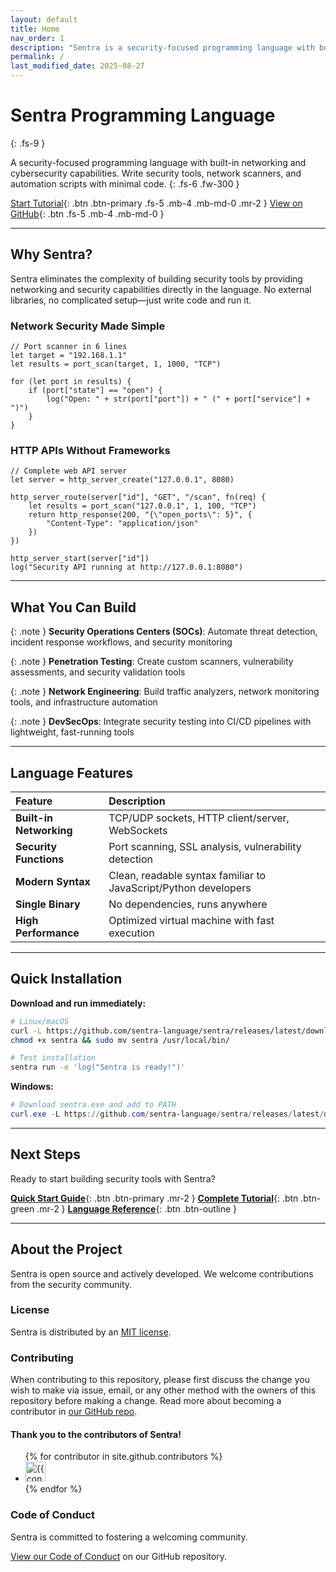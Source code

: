 ```yaml
---
layout: default
title: Home
nav_order: 1
description: "Sentra is a security-focused programming language with built-in network capabilities and cybersecurity tools"
permalink: /
last_modified_date: 2025-08-27
---
```


# Sentra Programming Language
{: .fs-9 }

A security-focused programming language with built-in networking and cybersecurity capabilities. Write security tools, network scanners, and automation scripts with minimal code.
{: .fs-6 .fw-300 }

[Start Tutorial](tutorial/){: .btn .btn-primary .fs-5 .mb-4 .mb-md-0 .mr-2 }
[View on GitHub](https://github.com/sentra-language/sentra){: .btn .fs-5 .mb-4 .mb-md-0 }

---

## Why Sentra?

Sentra eliminates the complexity of building security tools by providing networking and security capabilities directly in the language. No external libraries, no complicated setup—just write code and run it.

### Network Security Made Simple

```sentra
// Port scanner in 6 lines
let target = "192.168.1.1"
let results = port_scan(target, 1, 1000, "TCP")

for (let port in results) {
    if (port["state"] == "open") {
        log("Open: " + str(port["port"]) + " (" + port["service"] + ")")
    }
}
```

### HTTP APIs Without Frameworks

```sentra
// Complete web API server
let server = http_server_create("127.0.0.1", 8080)

http_server_route(server["id"], "GET", "/scan", fn(req) {
    let results = port_scan("127.0.0.1", 1, 100, "TCP") 
    return http_response(200, "{\"open_ports\": 5}", {
        "Content-Type": "application/json"
    })
})

http_server_start(server["id"])
log("Security API running at http://127.0.0.1:8080")
```

---

## What You Can Build

{: .note }
**Security Operations Centers (SOCs)**: Automate threat detection, incident response workflows, and security monitoring

{: .note }
**Penetration Testing**: Create custom scanners, vulnerability assessments, and security validation tools  

{: .note }
**Network Engineering**: Build traffic analyzers, network monitoring tools, and infrastructure automation

{: .note }
**DevSecOps**: Integrate security testing into CI/CD pipelines with lightweight, fast-running tools

---

## Language Features

| Feature | Description |
|:--------|:------------|
| **Built-in Networking** | TCP/UDP sockets, HTTP client/server, WebSockets |
| **Security Functions** | Port scanning, SSL analysis, vulnerability detection |
| **Modern Syntax** | Clean, readable syntax familiar to JavaScript/Python developers |
| **Single Binary** | No dependencies, runs anywhere |
| **High Performance** | Optimized virtual machine with fast execution |

---

## Quick Installation

**Download and run immediately:**

```bash
# Linux/macOS
curl -L https://github.com/sentra-language/sentra/releases/latest/download/sentra-linux-amd64 -o sentra
chmod +x sentra && sudo mv sentra /usr/local/bin/

# Test installation
sentra run -e 'log("Sentra is ready!")'
```

**Windows:**
```powershell
# Download sentra.exe and add to PATH
curl.exe -L https://github.com/sentra-language/sentra/releases/latest/download/sentra-windows-amd64.exe -o sentra.exe
```

---

## Next Steps

Ready to start building security tools with Sentra?

**[Quick Start Guide](quick-start/)**{: .btn .btn-primary .mr-2 }
**[Complete Tutorial](tutorial/)**{: .btn .btn-green .mr-2 }
**[Language Reference](reference/)**{: .btn .btn-outline }

---

## About the Project

Sentra is open source and actively developed. We welcome contributions from the security community.

### License

Sentra is distributed by an [MIT license](https://github.com/sentra-language/sentra/blob/main/LICENSE).

### Contributing

When contributing to this repository, please first discuss the change you wish to make via issue, email, or any other method with the owners of this repository before making a change. Read more about becoming a contributor in [our GitHub repo](https://github.com/sentra-language/sentra#contributing).

#### Thank you to the contributors of Sentra!

<ul class="list-style-none">
{% for contributor in site.github.contributors %}
  <li class="d-inline-block mr-1">
     <a href="{{ contributor.html_url }}"><img src="{{ contributor.avatar_url }}" width="32" height="32" alt="{{ contributor.login }}"/></a>
  </li>
{% endfor %}
</ul>

### Code of Conduct

Sentra is committed to fostering a welcoming community.

[View our Code of Conduct](https://github.com/sentra-language/sentra/blob/main/CODE_OF_CONDUCT.md) on our GitHub repository.